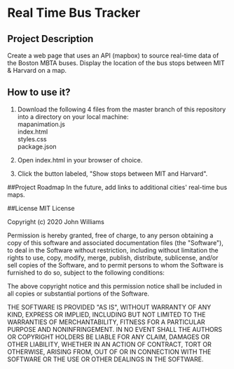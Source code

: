 # Real Time Bus Tracker

## Project Description
Create a web page that uses an API (mapbox) to source real-time data of the Boston MBTA buses. Display the location of the bus stops between MIT & Harvard on a map.

## How to use it?
1. Download the following 4 files from the master branch of this repository into a directory on your local machine:<br />
	mapanimation.js<br />
	index.html<br />
	styles.css<br />
	package.json

2. Open index.html in your browser of choice.

3. Click the button labeled, "Show stops between MIT and Harvard".

##Project Roadmap
In the future, add links to additional cities' real-time bus maps.

##License
MIT License

Copyright (c) 2020 John Williams

Permission is hereby granted, free of charge, to any person obtaining a copy
of this software and associated documentation files (the "Software"), to deal
in the Software without restriction, including without limitation the rights
to use, copy, modify, merge, publish, distribute, sublicense, and/or sell
copies of the Software, and to permit persons to whom the Software is
furnished to do so, subject to the following conditions:

The above copyright notice and this permission notice shall be included in all
copies or substantial portions of the Software.

THE SOFTWARE IS PROVIDED "AS IS", WITHOUT WARRANTY OF ANY KIND, EXPRESS OR
IMPLIED, INCLUDING BUT NOT LIMITED TO THE WARRANTIES OF MERCHANTABILITY,
FITNESS FOR A PARTICULAR PURPOSE AND NONINFRINGEMENT. IN NO EVENT SHALL THE
AUTHORS OR COPYRIGHT HOLDERS BE LIABLE FOR ANY CLAIM, DAMAGES OR OTHER
LIABILITY, WHETHER IN AN ACTION OF CONTRACT, TORT OR OTHERWISE, ARISING FROM,
OUT OF OR IN CONNECTION WITH THE SOFTWARE OR THE USE OR OTHER DEALINGS IN THE
SOFTWARE.
